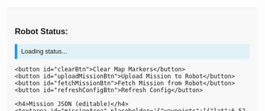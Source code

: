 <!DOCTYPE html>
<html>
<head>
<meta name="viewport" content="width=device-width,initial-scale=1">
<title>ESP32 Mission Planner - Firebase UI</title>
<link rel="stylesheet" href="https://unpkg.com/leaflet@1.9.4/dist/leaflet.css"/>
<style>
    body { font-family: Arial, sans-serif; margin: 0; display: flex; flex-direction: column; height: 100vh; }
    #map { flex-grow: 1; height: 60vh; } /* Map takes most of the vertical space */
    #controls { padding: 15px; background-color: #f8f8f8; border-top: 1px solid #eee; }
    textarea { width: calc(100% - 10px); height: 100px; margin-top: 10px; padding: 5px; border: 1px solid #ccc; font-family: monospace; resize: vertical; }
    button { margin: 5px 5px 5px 0; padding: 8px 15px; background-color: #4CAF50; color: white; border: none; border-radius: 4px; cursor: pointer; }
    button:hover { background-color: #45a049; }
    #robot-status-display { margin-top: 10px; padding: 8px; background-color: #e0f2f7; border-left: 5px solid #2196F3; font-size: 0.9em; }
    .status-text { margin-right: 10px; }
</style>
</head>
<body>
<div id="map"></div>
<div id="controls">
    <h3>Robot Status:</h3>
    <div id="robot-status-display">Loading status...</div>

    <button id="clearBtn">Clear Map Markers</button>
    <button id="uploadMissionBtn">Upload Mission to Robot</button>
    <button id="fetchMissionBtn">Fetch Mission from Robot</button>
    <button id="refreshConfigBtn">Refresh Config</button>

    <h4>Mission JSON (editable)</h4>
    <textarea id="missionArea" placeholder='{"waypoints":[{"lat":6.52, "lon":3.37}]}'></textarea>
</div>

<script src="https://unpkg.com/leaflet@1.9.4/dist/leaflet.js"></script>
<!-- Firebase SDKs - make sure to use a compatible version -->
<script src="https://www.gstatic.com/firebasejs/8.10.0/firebase-app.js"></script>
<script src="https://www.gstatic.com/firebasejs/8.10.0/firebase-database.js"></script>

<script>
    // --- YOUR FIREBASE CONFIGURATION ---
    // IMPORTANT: Replace these placeholders with your actual Firebase project configuration.
    // Go to your Firebase project in the console -> Project settings -> General.
    // Under "Your apps", select the web app. Copy the 'firebaseConfig' object.
const firebaseConfig = {
  apiKey: "AIzaSyADd3G_8WJFmiJmB2ewOYhs9IpuJRtTQ7A",
  authDomain: "navigator-59e90.firebaseapp.com",
  databaseURL: "https://navigator-59e90-default-rtdb.firebaseio.com",
  projectId: "navigator-59e90",
  storageBucket: "navigator-59e90.firebasestorage.app",
  messagingSenderId: "677281499595",
  appId: "1:677281499595:web:f0bafebed198b2eece4e4e"
};

    // Initialize Firebase
    firebase.initializeApp(firebaseConfig);
    const allowedEmail = "israelefe093@gmail.com";
    const allowedPassword = "ENG2002551"; // Must match the ID your ESP32 uses to identify itself

    const loginForm = document.getElementByid("loginForm");
    const dashboard = document.getElementByid("dashboard");
    const loginBtn = document.getElementByid("loginBtn");

    // --- LEAFLET MAP SETUP ---
    let map = L.map('map').setView([6.5244, 3.3792], 15); // Default view
    L.tileLayer('https://{s}.tile.openstreetmap.org/{z}/{x}/{y}.png', {
        maxZoom: 19,
        attribution: '© OpenStreetMap contributors'
    }).addTo(map);

    let markerGroup = L.layerGroup().addTo(map);
    let robotMarker = null; // To display the robot's current position

    // --- HELPER FUNCTIONS ---
    function addWaypointMarker(latlng, draggable = true) {
        let m = L.marker(latlng, { draggable: draggable }).addTo(markerGroup);
        if (draggable) {
            m.on('dragend', updateMissionJsonFromMarkers);
            m.on('click', function() {
                if (confirm('Remove this waypoint marker?')) {
                    markerGroup.removeLayer(m);
                    updateMissionJsonFromMarkers();
                }
            });
        }
        return m;
    }

    function updateMissionJsonFromMarkers() {
        let wps = [];
        markerGroup.eachLayer(function(layer) {
            // Only include draggable markers (user-added waypoints) in the mission JSON
            if (layer.options.draggable) {
                let p = layer.getLatLng();
                wps.push({ lat: +p.lat.toFixed(7), lon: +p.lng.toFixed(7) });
            }
        });
        let mission = {
            mission_id: 'UI-' + Date.now(),
            waypoints: wps
        };
        document.getElementById('missionArea').value = JSON.stringify(mission, null, 2);
    }

    // --- MAP INTERACTIONS ---
    map.on('click', function(e) {
        // Add new draggable waypoint markers on map click
        addWaypointMarker(e.latlng, true);
        updateMissionJsonFromMarkers();
    });

    // --- UI BUTTON HANDLERS ---
    document.getElementById('clearBtn').onclick = function() {
        // Clear only the draggable waypoint markers
        markerGroup.eachLayer(function(layer) {
            if (layer.options.draggable) {
                markerGroup.removeLayer(layer);
            }
        });
        updateMissionJsonFromMarkers(); // Update JSON to reflect cleared waypoints
    };

    document.getElementById('uploadMissionBtn').onclick = function() {
        let txt = document.getElementById('missionArea').value;
        try {
            const mission = JSON.parse(txt);
            // Push mission to Firebase
            robotRef.child('mission').set(mission)
                .then(() => alert('Mission uploaded to Firebase successfully!'))
                .catch(error => alert('Mission upload failed: ' + error.message));
        } catch (e) {
            alert('Invalid JSON in mission area: ' + e.message);
        }
    };

    document.getElementById('fetchMissionBtn').onclick = function() {
        // This will trigger the .on('value') listener below and update the UI
        robotRef.child('mission').once('value', (snapshot) => {
            if (!snapshot.exists()) {
                 alert('No mission found in Firebase for this robot.');
            } else {
                alert('Mission data fetched from Firebase.');
            }
        });
    };

    document.getElementById('refreshConfigBtn').onclick = function() {
        // Optionally fetch and display config here
        robotRef.child('config').once('value', (snapshot) => {
            const config = snapshot.val();
            if (config) {
                alert(`Current Config: BaseSpeed=${config.baseSpeed || 'N/A'}, SafeDistance=${config.safeDistance || 'N/A'}`);
            } else {
                alert('No config found in Firebase.');
            }
        }).catch(error => console.error("Error fetching config:", error));
    };


    // --- FIREBASE LISTENERS (REAL-TIME UPDATES) ---

    // Listener for Robot Status (e.g., GPS, heading, sensors)
    robotRef.child('status').on('value', (snapshot) => {
        const status = snapshot.val();
        const statusDisplay = document.getElementById('robot-status-display');
        if (status) {
            statusDisplay.innerHTML = `
                <span class="status-text">Lat: ${status.lat ? status.lat.toFixed(6) : 'N/A'}</span>
                <span class="status-text">Lng: ${status.lng ? status.lng.toFixed(6) : 'N/A'}</span>
                <span class="status-text">Heading: ${status.heading ? status.heading.toFixed(1) + '°' : 'N/A'}</span>
                <span class="status-text">Battery: ${status.battery ? status.battery + '%' : 'N/A'}</span>
                <span class="status-text">Ultrasonic: ${status.ultrasonic ? status.ultrasonic.toFixed(1) + 'cm' : 'N/A'}</span>
                <span class="status-text">Updated: ${status.timestamp ? new Date(status.timestamp).toLocaleTimeString() : 'N/A'}</span>
            `;

            // Update robot marker on the map
            if (status.lat && status.lng) {
                const robotLatLng = [status.lat, status.lng];
                if (!robotMarker) {
                    robotMarker = L.marker(robotLatLng, {
                        icon: L.divIcon({
                            className: 'custom-robot-icon',
                            html: '<div style="font-size: 24px; color: blue;">🤖</div>', // Emoji icon
                            iconSize: [24, 24],
                            iconAnchor: [12, 12]
                        })
                    }).addTo(map);
                } else {
                    robotMarker.setLatLng(robotLatLng);
                }
                // Optional: Rotate marker based on heading
                // robotMarker.setRotationAngle(status.heading); // Requires leaflet-rotatedmarker plugin
                map.panTo(robotLatLng); // Keep robot in view
            }

        } else {
            statusDisplay.innerText = "Robot status not available.";
            if (robotMarker) {
                map.removeLayer(robotMarker);
                robotMarker = null;
            }
        }
    });

    // Listener for Mission Data
    robotRef.child('mission').on('value', (snapshot) => {
        const mission = snapshot.val();
        // Clear previous waypoint markers (only the user-added draggable ones)
        markerGroup.eachLayer(function(layer) {
            if (layer.options.draggable) { // Only remove the ones we put there
                 markerGroup.removeLayer(layer);
            }
        });

        if (mission && mission.waypoints) {
            mission.waypoints.forEach(wp => {
                // Add non-draggable markers for the mission received from Firebase
                addWaypointMarker([wp.lat, wp.lon], false);
            });
            if (markerGroup.getLayers().length > 0) {
                map.fitBounds(markerGroup.getBounds()); // Adjust map view to fit all mission waypoints
            }
            document.getElementById('missionArea').value = JSON.stringify(mission, null, 2);
        } else {
            document.getElementById('missionArea').value = JSON.stringify({ waypoints: [] }, null, 2);
        }
    });

    // Initial load/display
    updateMissionJsonFromMarkers(); // Initialize missionArea if map already has markers
</script>
</body>
</html>
